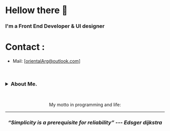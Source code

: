 # Hellow there 👋
<h3>
I'm a Front End Developer & UI designer
</h3>

# Contact :
- Mail: [orientalArg@outlook.com]
<br>

<h3>
 <details>
  <summary>About Me.</summary>
  <br>
   I've got two plus years of experience with frontend prototyping.
   Landing Pages, Galleries, Music Players, Blogs/News and eCommerce.  
  <br>
  
    - 📚 I love reading, my favorite genre is fantasy.

    - 💻 I'm a hacking enthusiast, and certified ethical hacker (pentester).
  
    - 🧠 I enjoy studying and learning new things, i always try to be up to date 
    with technology.

  </details>
</h3>
<br>

<p align="center">My motto in programming and life:</p>
<hr>
<h3 align="center">
   <i><strong>“Simplicity is a prerequisite for reliability” --- Edsger dijkstra</strong></i>
   <br>
   <br>
</h3>	
